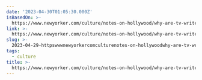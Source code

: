 ```yaml
---
date: '2023-04-30T01:05:30.000Z'
isBasedOn: >-
  https://www.newyorker.com/culture/notes-on-hollywood/why-are-tv-writers-so-miserable
link: >-
  https://www.newyorker.com/culture/notes-on-hollywood/why-are-tv-writers-so-miserable
slug: >-
  2023-04-29-httpswwwnewyorkercomculturenotes-on-hollywoodwhy-are-tv-writers-so-miserable
tags:
  - culture
title: >-
  https://www.newyorker.com/culture/notes-on-hollywood/why-are-tv-writers-so-miserable
---
```


